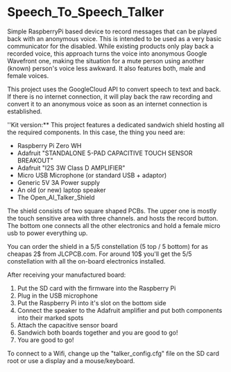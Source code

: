# Speech_To_Speech_Talker

Simple RaspberryPi based device to record messages that can be played back with an anonymous voice. This is intended to be used as a very basic communicator for the disabled. While existing products only play back a recorded voice, this approach turns the voice into anonymous Google Wavefront one, making the situation for a mute person using another (known) person's voice less awkward. It also features both, male and female voices.

This project uses the GoogleCloud API to convert speech to text and back. If there is no internet connection, it will play back the raw recording and convert it to an anonymous voice as soon as an internet connection is established.

''Kit version:**
This project features a dedicated sandwich shield hosting all the required components. In this case, the thing you need are:  
- Raspberry Pi Zero WH
- Adafruit "STANDALONE 5-PAD CAPACITIVE TOUCH SENSOR BREAKOUT"
- Adafruit "I2S 3W Class D AMPLIFIER"
- Micro USB Microphone (or standard USB + adaptor)
- Generic 5V 3A Power supply
- An old (or new) laptop speaker
- The Open_AI_Talker_Shield

The shield consists of two square shaped PCBs. The upper one is mostly the touch sensitive area with three channels. and hosts the record button. The bottom one connects all the other electronics and hold a female micro usb to power everything up.  

You can order the shield in a 5/5 constellation (5 top / 5 bottom) for as cheapas 2$ from JLCPCB.com. For around 10$ you'll get the 5/5 constellation with all the on-board electronics installed.  

After receiving your manufactured board:  
1. Put the SD card with the firmware into the Raspberry Pi
2. Plug in the USB microphone
3. Put the Raspberry Pi into it's slot on the bottom side
4. Connect the speaker to the Adafruit amplifier and put both components into their marked spots
5. Attach the capacitive sensor board
6. Sandwich both boards together and you are good to go!
7. You are good to go!

To connect to a Wifi, change up the "talker_config.cfg" file on the SD card root or use a display and a mouse/keyboard.
